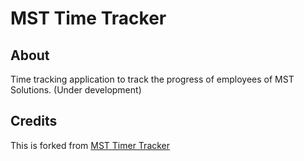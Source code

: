 # MST Time Tracker

## About
Time tracking application to track the progress of employees of MST Solutions. (Under development)

## Credits
This is forked from [MST Timer Tracker](https://github.com/anuko/timetracker)